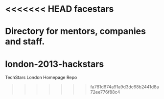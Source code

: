 <<<<<<< HEAD
facestars
=========

Directory for mentors, companies and staff.
=======
london-2013-hackstars
=====================

TechStars London Homepage Repo

>>>>>>> fa781d674a91a9d3dc68b2441d8a72ee776f88c4

